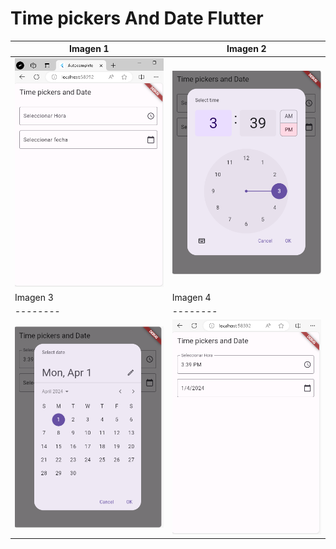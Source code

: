 
# Time pickers And Date Flutter
| Imagen 1 | Imagen 2 |  
| -------- | -------- |
| ![Ejemplo de imagen](./capturas/captura_1.png) | ![Ejemplo de imagen](./capturas/captura_2.png) 
| Imagen 3 | Imagen 4 |  
| -------- | -------- |
| ![Ejemplo de imagen](./capturas/captura_3.png) | ![Ejemplo de imagen](./capturas/captura_4.png) 

